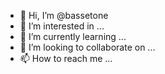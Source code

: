- 👋 Hi, I’m @bassetone
- 👀 I’m interested in ...
- 🌱 I’m currently learning ...
- 💞️ I’m looking to collaborate on ...
- 📫 How to reach me ...

<!---
bassetone/bassetone is a ✨ special ✨ repository because its `README.md` (this file) appears on your GitHub profile.
You can click the Preview link to take a look at your changes.
--->
